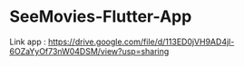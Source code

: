 # SeeMovies-Flutter-App

Link app : https://drive.google.com/file/d/113ED0jVH9AD4jl-6OZaYyOf73nW04DSM/view?usp=sharing
